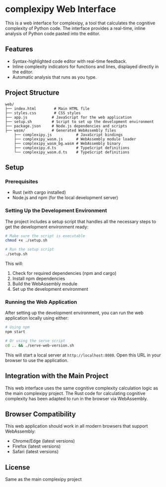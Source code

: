 # complexipy Web Interface

This is a web interface for complexipy, a tool that calculates the cognitive complexity of Python code. The interface provides a real-time, inline analysis of Python code pasted into the editor.

## Features

- Syntax-highlighted code editor with real-time feedback.
- Inline complexity indicators for functions and lines, displayed directly in the editor.
- Automatic analysis that runs as you type.

## Project Structure

```
web/
├── index.html        # Main HTML file
├── styles.css        # CSS styles
├── app.js           # JavaScript for the web application
├── setup.sh         # Script to set up the development environment
├── package.json     # Node.js dependencies and scripts
├── wasm/            # Generated WebAssembly files
    ├── complexipy.js           # JavaScript bindings
    ├── complexipy_wasm.js      # WebAssembly module loader
    ├── complexipy_wasm_bg.wasm # WebAssembly binary
    ├── complexipy.d.ts         # TypeScript definitions
    └── complexipy_wasm.d.ts    # TypeScript definitions
```

## Setup

### Prerequisites

- Rust (with cargo installed)
- Node.js and npm (for the local development server)

### Setting Up the Development Environment

The project includes a setup script that handles all the necessary steps to get the development environment ready:

```bash
# Make sure the script is executable
chmod +x ./setup.sh

# Run the setup script
./setup.sh
```

This will:
1. Check for required dependencies (npm and cargo)
2. Install npm dependencies
3. Build the WebAssembly module
4. Set up the development environment

### Running the Web Application

After setting up the development environment, you can run the web application locally using either:

```bash
# Using npm
npm start

# Or using the serve script
cd .. && ./serve-web-version.sh
```

This will start a local server at `http://localhost:8080`. Open this URL in your browser to use the application.

## Integration with the Main Project

This web interface uses the same cognitive complexity calculation logic as the main complexipy project. The Rust code for calculating cognitive complexity has been adapted to run in the browser via WebAssembly.

## Browser Compatibility

This web application should work in all modern browsers that support WebAssembly:
- Chrome/Edge (latest versions)
- Firefox (latest versions)
- Safari (latest versions)

## License

Same as the main complexipy project